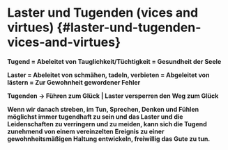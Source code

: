 # Laster und Tugenden (vices and virtues) {#laster-und-tugenden-vices-and-virtues}

**Tugend = Abeleitet von Tauglichkeit/Tüchtigkeit = Gesundheit der Seele**

**Laster = Abeleitet von schmähen, tadeln, verbieten = Abgeleitet von lästern = Zur Gewohnheit gewordener Fehler**

**Tugenden -&gt; Führen zum Glück | Laster versperren den Weg zum Glück**

**Wenn wir danach streben, im Tun, Sprechen, Denken und Fühlen möglichst immer tugendhaft zu sein und das Laster und die Leidenschaften zu verringern und zu meiden, kann sich die Tugend zunehmend von einem vereinzelten Ereignis zu einer gewohnheitsmäßigen Haltung entwickeln, freiwillig das Gute zu tun.**